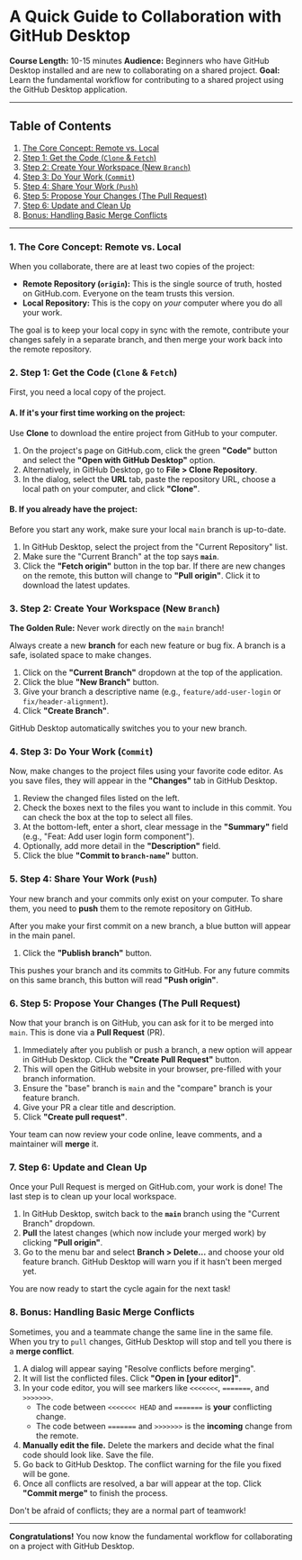 # A Quick Guide to Collaboration with GitHub Desktop

**Course Length:** 10-15 minutes
**Audience:** Beginners who have GitHub Desktop installed and are new to collaborating on a shared project.
**Goal:** Learn the fundamental workflow for contributing to a shared project using the GitHub Desktop application.

---

## Table of Contents

1.  [The Core Concept: Remote vs. Local](#1-the-core-concept-remote-vs-local)
2.  [Step 1: Get the Code (`Clone` & `Fetch`)](#2-step-1-get-the-code-clone--fetch)
3.  [Step 2: Create Your Workspace (New `Branch`)](#3-step-2-create-your-workspace-new-branch)
4.  [Step 3: Do Your Work (`Commit`)](#4-step-3-do-your-work-commit)
5.  [Step 4: Share Your Work (`Push`)](#5-step-4-share-your-work-push)
6.  [Step 5: Propose Your Changes (The Pull Request)](#6-step-5-propose-your-changes-the-pull-request)
7.  [Step 6: Update and Clean Up](#7-step-6-update-and-clean-up)
8.  [Bonus: Handling Basic Merge Conflicts](#8-bonus-handling-basic-merge-conflicts)

---

### 1. The Core Concept: Remote vs. Local

When you collaborate, there are at least two copies of the project:

*   **Remote Repository (`origin`):** This is the single source of truth, hosted on GitHub.com. Everyone on the team trusts this version.
*   **Local Repository:** This is the copy on *your* computer where you do all your work.

The goal is to keep your local copy in sync with the remote, contribute your changes safely in a separate branch, and then merge your work back into the remote repository.

### 2. Step 1: Get the Code (`Clone` & `Fetch`)

First, you need a local copy of the project.

#### A. If it's your first time working on the project:

Use **Clone** to download the entire project from GitHub to your computer.

1.  On the project's page on GitHub.com, click the green **"Code"** button and select the **"Open with GitHub Desktop"** option.
2.  Alternatively, in GitHub Desktop, go to **File > Clone Repository**.
3.  In the dialog, select the **URL** tab, paste the repository URL, choose a local path on your computer, and click **"Clone"**.

#### B. If you already have the project:

Before you start any work, make sure your local `main` branch is up-to-date.

1.  In GitHub Desktop, select the project from the "Current Repository" list.
2.  Make sure the "Current Branch" at the top says **`main`**.
3.  Click the **"Fetch origin"** button in the top bar. If there are new changes on the remote, this button will change to **"Pull origin"**. Click it to download the latest updates.

### 3. Step 2: Create Your Workspace (New `Branch`)

**The Golden Rule:** Never work directly on the `main` branch!

Always create a new **branch** for each new feature or bug fix. A branch is a safe, isolated space to make changes.

1.  Click on the **"Current Branch"** dropdown at the top of the application.
2.  Click the blue **"New Branch"** button.
3.  Give your branch a descriptive name (e.g., `feature/add-user-login` or `fix/header-alignment`).
4.  Click **"Create Branch"**.

GitHub Desktop automatically switches you to your new branch.

### 4. Step 3: Do Your Work (`Commit`)

Now, make changes to the project files using your favorite code editor. As you save files, they will appear in the **"Changes"** tab in GitHub Desktop.

1.  Review the changed files listed on the left.
2.  Check the boxes next to the files you want to include in this commit. You can check the box at the top to select all files.
3.  At the bottom-left, enter a short, clear message in the **"Summary"** field (e.g., "Feat: Add user login form component").
4.  Optionally, add more detail in the **"Description"** field.
5.  Click the blue **"Commit to `branch-name`"** button.

### 5. Step 4: Share Your Work (`Push`)

Your new branch and your commits only exist on your computer. To share them, you need to **push** them to the remote repository on GitHub.

After you make your first commit on a new branch, a blue button will appear in the main panel.

1.  Click the **"Publish branch"** button.

This pushes your branch and its commits to GitHub. For any future commits on this same branch, this button will read **"Push origin"**.

### 6. Step 5: Propose Your Changes (The Pull Request)

Now that your branch is on GitHub, you can ask for it to be merged into `main`. This is done via a **Pull Request** (PR).

1.  Immediately after you publish or push a branch, a new option will appear in GitHub Desktop. Click the **"Create Pull Request"** button.
2.  This will open the GitHub website in your browser, pre-filled with your branch information.
3.  Ensure the "base" branch is `main` and the "compare" branch is your feature branch.
4.  Give your PR a clear title and description.
5.  Click **"Create pull request"**.

Your team can now review your code online, leave comments, and a maintainer will **merge** it.

### 7. Step 6: Update and Clean Up

Once your Pull Request is merged on GitHub.com, your work is done! The last step is to clean up your local workspace.

1.  In GitHub Desktop, switch back to the **`main`** branch using the "Current Branch" dropdown.
2.  **Pull** the latest changes (which now include your merged work) by clicking **"Pull origin"**.
3.  Go to the menu bar and select **Branch > Delete...** and choose your old feature branch. GitHub Desktop will warn you if it hasn't been merged yet.

You are now ready to start the cycle again for the next task!

### 8. Bonus: Handling Basic Merge Conflicts

Sometimes, you and a teammate change the same line in the same file. When you try to `pull` changes, GitHub Desktop will stop and tell you there is a **merge conflict**.

1.  A dialog will appear saying "Resolve conflicts before merging".
2.  It will list the conflicted files. Click **"Open in [your editor]"**.
3.  In your code editor, you will see markers like `<<<<<<<`, `=======`, and `>>>>>>>`.
    *   The code between `<<<<<<< HEAD` and `=======` is **your** conflicting change.
    *   The code between `=======` and `>>>>>>>` is the **incoming** change from the remote.
4.  **Manually edit the file.** Delete the markers and decide what the final code should look like. Save the file.
5.  Go back to GitHub Desktop. The conflict warning for the file you fixed will be gone.
6.  Once all conflicts are resolved, a bar will appear at the top. Click **"Commit merge"** to finish the process.

Don't be afraid of conflicts; they are a normal part of teamwork!

---

**Congratulations!** You now know the fundamental workflow for collaborating on a project with GitHub Desktop.
